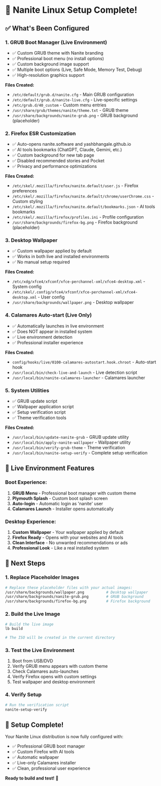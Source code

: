 # 🚀 Nanite Linux Setup Complete!

## ✅ **What's Been Configured**

### **1. GRUB Boot Manager (Live Environment)**
- ✅ Custom GRUB theme with Nanite branding
- ✅ Professional boot menu (no install options)
- ✅ Custom background image support
- ✅ Multiple boot options (Live, Safe Mode, Memory Test, Debug)
- ✅ High-resolution graphics support

**Files Created:**
- `/etc/default/grub.d/nanite.cfg` - Main GRUB configuration
- `/etc/default/grub.d/nanite-live.cfg` - Live-specific settings
- `/etc/grub.d/40_custom` - Custom menu entries
- `/usr/share/grub/themes/nanite/theme.txt` - GRUB theme
- `/usr/share/backgrounds/nanite-grub.png` - GRUB background (placeholder)

### **2. Firefox ESR Customization**
- ✅ Auto-opens nanite.software and yashbhangale.github.io
- ✅ AI tools bookmarks (ChatGPT, Claude, Gemini, etc.)
- ✅ Custom background for new tab page
- ✅ Disabled recommended stories and Pocket
- ✅ Privacy and performance optimizations

**Files Created:**
- `/etc/skel/.mozilla/firefox/nanite.default/user.js` - Firefox preferences
- `/etc/skel/.mozilla/firefox/nanite.default/chrome/userChrome.css` - Custom styling
- `/etc/skel/.mozilla/firefox/nanite.default/bookmarks.json` - AI tools bookmarks
- `/etc/skel/.mozilla/firefox/profiles.ini` - Profile configuration
- `/usr/share/backgrounds/firefox-bg.png` - Firefox background (placeholder)

### **3. Desktop Wallpaper**
- ✅ Custom wallpaper applied by default
- ✅ Works in both live and installed environments
- ✅ No manual setup required

**Files Created:**
- `/etc/xdg/xfce4/xfconf/xfce-perchannel-xml/xfce4-desktop.xml` - System config
- `/etc/skel/.config/xfce4/xfconf/xfce-perchannel-xml/xfce4-desktop.xml` - User config
- `/usr/share/backgrounds/wallpaper.png` - Desktop wallpaper

### **4. Calamares Auto-start (Live Only)**
- ✅ Automatically launches in live environment
- ✅ Does NOT appear in installed system
- ✅ Live environment detection
- ✅ Professional installer experience

**Files Created:**
- `config/hooks/live/0100-calamares-autostart.hook.chroot` - Auto-start hook
- `/usr/local/bin/check-live-and-launch` - Live detection script
- `/usr/local/bin/nanite-calamares-launcher` - Calamares launcher

### **5. System Utilities**
- ✅ GRUB update script
- ✅ Wallpaper application script
- ✅ Setup verification script
- ✅ Theme verification tools

**Files Created:**
- `/usr/local/bin/update-nanite-grub` - GRUB update utility
- `/usr/local/bin/apply-nanite-wallpaper` - Wallpaper utility
- `/usr/local/bin/verify-grub-theme` - Theme verification
- `/usr/local/bin/nanite-setup-verify` - Complete setup verification

## 🎯 **Live Environment Features**

### **Boot Experience:**
1. **GRUB Menu** - Professional boot manager with custom theme
2. **Plymouth Splash** - Custom boot splash screen
3. **Auto-login** - Automatic login as 'nanite' user
4. **Calamares Launch** - Installer opens automatically

### **Desktop Experience:**
1. **Custom Wallpaper** - Your wallpaper applied by default
2. **Firefox Ready** - Opens with your websites and AI tools
3. **Clean Interface** - No unwanted recommendations or ads
4. **Professional Look** - Like a real installed system

## 🔧 **Next Steps**

### **1. Replace Placeholder Images**
```bash
# Replace these placeholder files with your actual images:
/usr/share/backgrounds/wallpaper.png          # Desktop wallpaper
/usr/share/backgrounds/nanite-grub.png        # GRUB background
/usr/share/backgrounds/firefox-bg.png         # Firefox background
```

### **2. Build the Live Image**
```bash
# Build the live image
lb build

# The ISO will be created in the current directory
```

### **3. Test the Live Environment**
1. Boot from USB/DVD
2. Verify GRUB menu appears with custom theme
3. Check Calamares auto-launches
4. Verify Firefox opens with custom settings
5. Test wallpaper and desktop environment

### **4. Verify Setup**
```bash
# Run the verification script
nanite-setup-verify
```

## 🎉 **Setup Complete!**

Your Nanite Linux distribution is now fully configured with:
- ✅ Professional GRUB boot manager
- ✅ Custom Firefox with AI tools
- ✅ Automatic wallpaper
- ✅ Live-only Calamares installer
- ✅ Clean, professional user experience

**Ready to build and test!** 🚀
